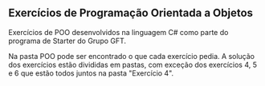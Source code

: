 ## **Exercícios de Programação Orientada a Objetos**

Exercícios de POO desenvolvidos na linguagem C# como parte do programa de Starter do Grupo GFT. 

Na pasta POO pode ser encontrado o que cada exercício pedia. A solução dos exercícios estão divididas em pastas, com exceção dos exercícios 4, 5 e 6 que estão todos juntos na pasta "Exercício 4".


